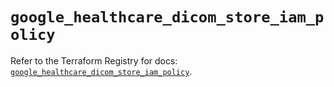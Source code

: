 # `google_healthcare_dicom_store_iam_policy`

Refer to the Terraform Registry for docs: [`google_healthcare_dicom_store_iam_policy`](https://registry.terraform.io/providers/hashicorp/google/6.32.0/docs/resources/healthcare_dicom_store_iam_policy).
